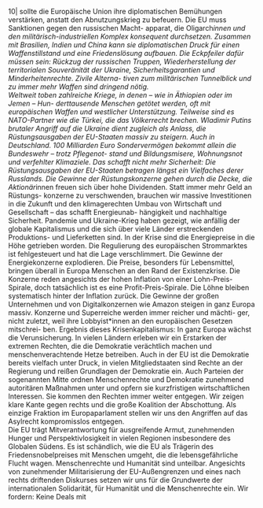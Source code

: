 10| 
sollte die Europäische Union ihre diplomatischen Bemühungen verstärken, anstatt den 
Abnutzungskrieg zu befeuern. Die EU muss Sanktionen gegen den russischen Macht-
apparat, die Oligarch*innen und den militärisch-industriellen Komplex konsequent 
durchsetzen. Zusammen mit Brasilien, Indien und China kann sie diplomatischen Druck 
für einen Waffenstillstand und eine Friedenslösung aufbauen. Die Eckpfeiler dafür 
müssen sein: Rückzug der russischen Truppen, Wiederherstellung der territorialen 
Souveränität der Ukraine, Sicherheitsgarantien und Minderheitenrechte. Zivile Alterna-
tiven zum militärischen Tunnelblick und zu immer mehr Waffen sind dringend nötig.  
Weltweit toben zahlreiche Kriege, in denen – wie in Äthiopien oder im Jemen – Hun-
derttausende Menschen getötet werden, oft mit europäischen Waffen und westlicher 
Unterstützung. Teilweise sind es NATO-Partner wie die Türkei, die das Völkerrecht 
brechen. Wladimir Putins brutaler Angriff auf die Ukraine dient zugleich als Anlass, die 
Rüstungsausgaben der EU-Staaten massiv zu steigern. Auch in Deutschland. 100 
Milliarden Euro Sondervermögen bekommt allein die Bundeswehr – trotz Pflegenot-
stand und Bildungsmisere, Wohnungsnot und verfehlter Klimaziele. Das schafft nicht 
mehr Sicherheit: Die Rüstungsausgaben der EU-Staaten betragen längst ein Vielfaches 
derer Russlands. Die Gewinne der Rüstungskonzerne gehen durch die Decke, die 
Aktionär*innen freuen sich über hohe Dividenden. Statt immer mehr Geld an Rüstungs-
konzerne zu verschwenden, brauchen wir massive Investitionen in die Zukunft und den 
klimagerechten Umbau von Wirtschaft und Gesellschaft – das schafft Energieunab-
hängigkeit und nachhaltige Sicherheit. 
Pandemie und Ukraine-Krieg haben gezeigt, wie anfällig der globale Kapitalismus und 
die sich über viele Länder erstreckenden Produktions- und Lieferketten sind. In der 
Krise sind die Energiepreise in die Höhe getrieben worden. Die Regulierung des 
europäischen Strommarktes ist fehlgesteuert und hat die Lage verschlimmert. Die 
Gewinne der Energiekonzerne explodieren. Die Preise, besonders für Lebensmittel, 
bringen überall in Europa Menschen an den Rand der Existenzkrise. Die Konzerne 
reden angesichts der hohen Inflation von einer Lohn-Preis-Spirale, doch tatsächlich ist 
es eine Profit-Preis-Spirale. Die Löhne bleiben systematisch hinter der Inflation zurück. 
Die Gewinne der großen Unternehmen und von Digitalkonzernen wie Amazon steigen 
in ganz Europa massiv. Konzerne und Superreiche werden immer reicher und mächti-
ger, nicht zuletzt, weil ihre Lobbyist*innen an den europäischen Gesetzen mitschrei-
ben. 
Ergebnis dieses Krisenkapitalismus: In ganz Europa wächst die Verunsicherung. In 
vielen Ländern erleben wir ein Erstarken der extremen Rechten, die die Demokratie 
verächtlich machen und menschenverachtende Hetze betreiben. Auch in der EU ist die 
Demokratie bereits vielfach unter Druck, in vielen Mitgliedstaaten sind Rechte an der 
Regierung und reißen Grundlagen der Demokratie ein. Auch Parteien der sogenannten 
Mitte ordnen Menschenrechte und Demokratie zunehmend autoritären Maßnahmen 
unter und opfern sie kurzfristigen wirtschaftlichen Interessen. Sie kommen den 
Rechten immer weiter entgegen. Wir zeigen klare Kante gegen rechts und die große 
Koalition der Abschottung. Als einzige Fraktion im Europaparlament stellen wir uns den 
Angriffen auf das Asylrecht kompromisslos entgegen.  
Die EU trägt Mitverantwortung für ausgreifende Armut, zunehmenden Hunger und 
Perspektivlosigkeit in vielen Regionen insbesondere des Globalen Südens. Es ist 
schändlich, wie die EU als Trägerin des Friedensnobelpreises mit Menschen umgeht, 
die die lebensgefährliche Flucht wagen. Menschenrechte und Humanität sind unteilbar. 
Angesichts von zunehmender Militarisierung der EU-Außengrenzen und eines nach 
rechts driftenden Diskurses setzen wir uns für die Grundwerte der internationalen 
Solidarität, für Humanität und die Menschenrechte ein. Wir fordern: Keine Deals mit 
